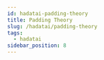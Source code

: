 ```yaml
---
id: hadatai-padding-theory
title: Padding Theory
slug: /hadatai/padding-theory
tags:
  - hadatai
sidebar_position: 8
---
```

